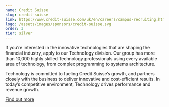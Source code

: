 ```yaml
---
name: Credit Suisse
slug: credit-suisse
link: https://www.credit-suisse.com/uk/en/careers/campus-recruiting.html
logo: /assets/images/sponsors/credit-suisse.svg
order: 3
tier: silver
---
```


If you’re interested in the innovative technologies that are shaping the financial industry, apply to our Technology division. Our group has more than 10,000 highly skilled Technology professionals using every available area of technology, from complex programming to systems architecture.

Technology is committed to fueling Credit Suisse’s growth, and partners closely with the business to deliver innovative and cost-efficient results. In today’s competitive environment, Technology drives performance and revenue growth.

[Find out more](https://www.credit-suisse.com/uk/en/careers/campus-recruiting/our-business/business-areas-emea/information-technology.html#a:Technology-Departments--)

